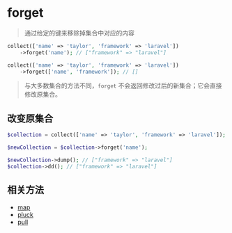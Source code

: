 # forget

> 通过给定的键来移除掉集合中对应的内容

```php
collect(['name' => 'taylor', 'framework' => 'laravel'])
    ->forget('name'); // ["framework" => "laravel"]

collect(['name' => 'taylor', 'framework' => 'laravel'])
    ->forget(['name', 'framework']); // []
```

> 与大多数集合的方法不同，`forget` 不会返回修改过后的新集合；它会直接修改原集合。

## 改变原集合

```php
$collection = collect(['name' => 'taylor', 'framework' => 'laravel']);

$newCollection = $collection->forget('name');

$newCollection->dump(); // ["framework" => "laravel"]
$collection->dd(); // ["framework" => "laravel"]
```

## 相关方法

- [map](map.md)
- [pluck](pluck.md)
- [pull](pull.md)
